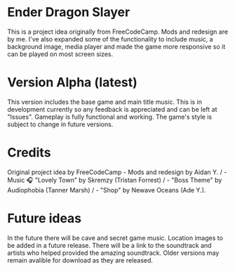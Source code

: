 # Ender Dragon Slayer

This is a project idea originally from FreeCodeCamp. Mods and redesign are by me. I've also expanded some of the functionality to include music, a background image, media player and made the game more responsive so it can be played on most screen sizes.

# Version Alpha (latest)

This version includes the base game and main title music. This is in development currently so any feedback is appreciated and can be left at "Issues". Gameplay is fully functional and working. The game's style is subject to change in future versions.

# Credits

Original project idea by FreeCodeCamp - Mods and redesign by Aidan Y. / - Music 🎧 "Lovely Town" by  Skremzy (Tristan Forrest) / - "Boss Theme" by Audiophobia (Tanner Marsh) / - "Shop" by Newave Oceans (Ade Y.).

# Future ideas

In the future there will be cave and secret game music. Location images to be added in a future release. There will be a link to the soundtrack and artists who helped provided the amazing soundtrack. Older versions may remain avalible for download as they are released.

